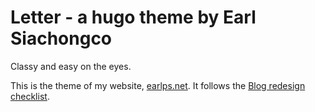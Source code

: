 # Letter - a hugo theme by Earl Siachongco

Classy and easy on the eyes.

This is the theme of my website, [earlps.net](https://earlps.net).
It follows the [Blog redesign checklist](https://earlps.net/2023/11/12/blog-redesign-checklist.html).
